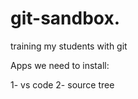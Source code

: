 # git-sandbox. 
training my students with git

Apps we need to install:


1- vs code 
2- source tree   
